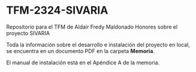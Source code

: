 # TFM-2324-SIVARIA
Repositorio para el TFM de Aldair Fredy Maldonado Honores sobre el proyecto SIVARIA

Toda la información sobre el desarrollo e instalación del proyecto en local, se encuentra en un documento PDF en la carpeta 
__Memoria__.

El manual de instalación está en el Apéndice A de la memoria.
